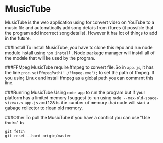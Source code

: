 # MusicTube
MusicTube is the web application using for convert video on YouTube to a music file and automatically add song details from iTunes (it possible that the program add incorrect song details).
However it has lot of things to add in the future.

###Install
To install MusicTube, you have to clone this repo and run node module install using
<code>npm install</code> . Node package manager will install all of the module that will be used by the program.

###FFMpeg
MusicTube require ffmpeg to convert file. So in <code>app.js</code>, it has the line <code>proc.setFfmpegPath('./ffmpeg.exe');</code> to set the path of ffmpeg. If you using Linux and install ffmpeg as a global path you can comment this line.


###Running MusicTube
Using <code>node app</code> to run the program but if your platform has a limited memory I suggest to run using <code>node --max-old-space-size=128 app.js</code> and  128 is the number of memory that node will start a gabage collector to clean old memory.

###Other
To pull the MusicTube if you have a conflict you can use "Use theirs" by

```
git fetch
git reset --hard origin/master
```



